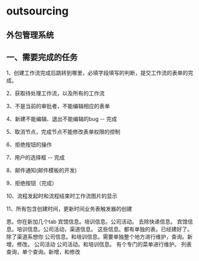 outsourcing
===========

外包管理系统
-----------

一、需要完成的任务
---------------
1、创建工作流完成后跳转到哪里，必填字段填写的判断，提交工作流的表单的完成。

2、获取待处理工作流，以及所有的工作流

3、不是当前的审批者，不能编辑相应的表单

4、新建不能编辑、退出不能编辑的bug -- 完成

5、取消节点，完成节点不能修改表单权限的控制  

6、拒绝按钮的操作

7、用户的选择框 -- 完成

8、邮件通知(邮件模板的开发)

9、拒绝按钮（完成）

10、流程发起时和流程结束时工作流图片的显示

11、所有包含创建时间，更新时间业务表触发器的创建


恩。你在新加几个tab
宾馆信息。培训信息。公司活动。
去除快递信息。
宾馆信息。培训信息。公司活动，渠道信息。
这些信息。都有单独的表。已经建好了。除了渠道系想你
公司信息。和培训信息。需要单独整个地方进行维护，查询。新增。修改。
公司活动
公司活动。和培训信息。  有个专门的菜单进行维护。
列表查询，单个查询。新增，和修改

